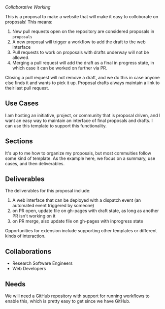 _Collaborative Working_

This is a proposal to make a website that will make it easy to colloborate on proposals! This means:

1. New pull requests open on the repository are considered proposals in `proposals`
2. A new proposal will trigger a workflow to add the draft to the web interface
3. Pull requests to work on proposals with drafts underway will not be allowed.
4. Merging a pull request will add the draft as a final in progress state, in which case it can be worked on further via PR.

Closing a pull request will not remove a draft, and we do this in case anyone else finds it
and wants to pick it up. Proposal drafts always maintain a link to their last pull request.

## Use Cases

I am hosting an initiative, project, or community that is proposal driven, and I want an easy way to maintain an interface of final
proposals and drafts. I can use this template to support this functionality.

## Sections

It's up to me how to organize my proposals, but most commuities follow some kind of template.
As the example here, we focus on a summary, use cases, and then deliverables.

## Deliverables

The deliverables for this proposal include:

 1. A web interface that can be deployed with a dispatch event (an automated event triggered by someone)
 2. on PR open, update file on gh-pages with draft state, as long as another PR isn't working on it
 3. on PR merge, also update file on gh-pages with inprogress state

Opportunities for extension include supporting other templates or different kinds of interaction.

## Collaborations

* Research Software Engineers
* Web Developers

## Needs

We will need a GitHub repository with support for running workflows to enable this,
which is pretty easy to get since we have GitHub.
